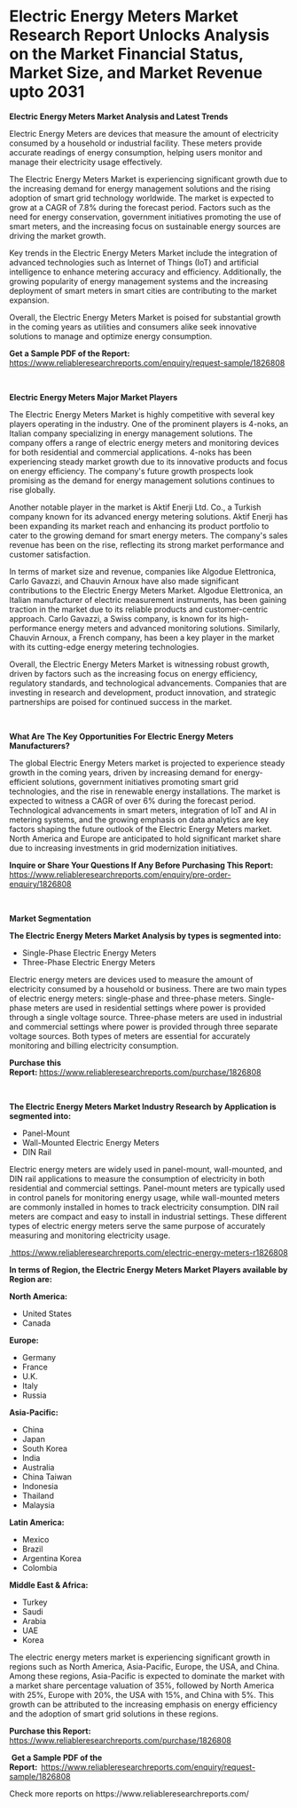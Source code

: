 <p><h1>Electric Energy Meters Market Research Report Unlocks Analysis on the Market Financial Status, Market Size, and Market Revenue upto 2031</h1></p><p><strong>Electric Energy Meters Market Analysis and Latest Trends</strong></p>
<p><p>Electric Energy Meters are devices that measure the amount of electricity consumed by a household or industrial facility. These meters provide accurate readings of energy consumption, helping users monitor and manage their electricity usage effectively.</p><p>The Electric Energy Meters Market is experiencing significant growth due to the increasing demand for energy management solutions and the rising adoption of smart grid technology worldwide. The market is expected to grow at a CAGR of 7.8% during the forecast period. Factors such as the need for energy conservation, government initiatives promoting the use of smart meters, and the increasing focus on sustainable energy sources are driving the market growth.</p><p>Key trends in the Electric Energy Meters Market include the integration of advanced technologies such as Internet of Things (IoT) and artificial intelligence to enhance metering accuracy and efficiency. Additionally, the growing popularity of energy management systems and the increasing deployment of smart meters in smart cities are contributing to the market expansion.</p><p>Overall, the Electric Energy Meters Market is poised for substantial growth in the coming years as utilities and consumers alike seek innovative solutions to manage and optimize energy consumption.</p></p>
<p><strong>Get a Sample PDF of the Report:&nbsp;</strong> <a href="https://www.reliableresearchreports.com/enquiry/request-sample/1826808">https://www.reliableresearchreports.com/enquiry/request-sample/1826808</a></p>
<p>&nbsp;</p>
<p><strong>Electric Energy Meters Major Market Players</strong></p>
<p><p>The Electric Energy Meters Market is highly competitive with several key players operating in the industry. One of the prominent players is 4-noks, an Italian company specializing in energy management solutions. The company offers a range of electric energy meters and monitoring devices for both residential and commercial applications. 4-noks has been experiencing steady market growth due to its innovative products and focus on energy efficiency. The company's future growth prospects look promising as the demand for energy management solutions continues to rise globally.</p><p>Another notable player in the market is Aktif Enerji Ltd. Co., a Turkish company known for its advanced energy metering solutions. Aktif Enerji has been expanding its market reach and enhancing its product portfolio to cater to the growing demand for smart energy meters. The company's sales revenue has been on the rise, reflecting its strong market performance and customer satisfaction.</p><p>In terms of market size and revenue, companies like Algodue Elettronica, Carlo Gavazzi, and Chauvin Arnoux have also made significant contributions to the Electric Energy Meters Market. Algodue Elettronica, an Italian manufacturer of electric measurement instruments, has been gaining traction in the market due to its reliable products and customer-centric approach. Carlo Gavazzi, a Swiss company, is known for its high-performance energy meters and advanced monitoring solutions. Similarly, Chauvin Arnoux, a French company, has been a key player in the market with its cutting-edge energy metering technologies.</p><p>Overall, the Electric Energy Meters Market is witnessing robust growth, driven by factors such as the increasing focus on energy efficiency, regulatory standards, and technological advancements. Companies that are investing in research and development, product innovation, and strategic partnerships are poised for continued success in the market.</p></p>
<p>&nbsp;</p>
<p><strong>What Are The Key Opportunities For Electric Energy Meters Manufacturers?</strong></p>
<p><p>The global Electric Energy Meters market is projected to experience steady growth in the coming years, driven by increasing demand for energy-efficient solutions, government initiatives promoting smart grid technologies, and the rise in renewable energy installations. The market is expected to witness a CAGR of over 6% during the forecast period. Technological advancements in smart meters, integration of IoT and AI in metering systems, and the growing emphasis on data analytics are key factors shaping the future outlook of the Electric Energy Meters market. North America and Europe are anticipated to hold significant market share due to increasing investments in grid modernization initiatives.</p></p>
<p><strong>Inquire or Share Your Questions If Any Before Purchasing This Report:</strong> <a href="https://www.reliableresearchreports.com/enquiry/pre-order-enquiry/1826808">https://www.reliableresearchreports.com/enquiry/pre-order-enquiry/1826808</a></p>
<p>&nbsp;</p>
<p><strong>Market Segmentation</strong></p>
<p><strong>The Electric Energy Meters Market Analysis by types is segmented into:</strong></p>
<p><ul><li>Single-Phase Electric Energy Meters</li><li>Three-Phase Electric Energy Meters</li></ul></p>
<p><p>Electric energy meters are devices used to measure the amount of electricity consumed by a household or business. There are two main types of electric energy meters: single-phase and three-phase meters. Single-phase meters are used in residential settings where power is provided through a single voltage source. Three-phase meters are used in industrial and commercial settings where power is provided through three separate voltage sources. Both types of meters are essential for accurately monitoring and billing electricity consumption.</p></p>
<p><strong>Purchase this Report:&nbsp;</strong><a href="https://www.reliableresearchreports.com/purchase/1826808">https://www.reliableresearchreports.com/purchase/1826808</a></p>
<p>&nbsp;</p>
<p><strong>The Electric Energy Meters Market Industry Research by Application is segmented into:</strong></p>
<p><ul><li>Panel-Mount</li><li>Wall-Mounted Electric Energy Meters</li><li>DIN Rail</li></ul></p>
<p><p>Electric energy meters are widely used in panel-mount, wall-mounted, and DIN rail applications to measure the consumption of electricity in both residential and commercial settings. Panel-mount meters are typically used in control panels for monitoring energy usage, while wall-mounted meters are commonly installed in homes to track electricity consumption. DIN rail meters are compact and easy to install in industrial settings. These different types of electric energy meters serve the same purpose of accurately measuring and monitoring electricity usage.</p></p>
<p><a href="https://www.reliableresearchreports.com/electric-energy-meters-r1826808">&nbsp;https://www.reliableresearchreports.com/electric-energy-meters-r1826808</a></p>
<p><strong>In terms of Region, the Electric Energy Meters Market Players available by Region are:</strong></p>
<p>
    <p> <strong> North America: </strong>
        <ul>
            <li>United States</li>
            <li>Canada</li>
        </ul>
        </p> 
    <p> <strong> Europe: </strong>
        <ul>
            <li>Germany</li>
            <li>France</li>
            <li>U.K.</li>
            <li>Italy</li>
            <li>Russia</li>
        </ul>
        </p> 
    <p> <strong> Asia-Pacific: </strong>
        <ul>
            <li>China</li>
            <li>Japan</li>
            <li>South Korea</li>
            <li>India</li>
            <li>Australia</li>
            <li>China Taiwan</li>
            <li>Indonesia</li>
            <li>Thailand</li>
            <li>Malaysia</li>
        </ul>
        </p> 
    <p> <strong> Latin America: </strong>
        <ul>
            <li>Mexico</li>
            <li>Brazil</li>
            <li>Argentina Korea</li>
            <li>Colombia</li>
        </ul>
        </p> 
    <p> <strong> Middle East & Africa: </strong>
        <ul>
            <li>Turkey</li>
            <li>Saudi</li>
            <li>Arabia</li>
            <li>UAE</li>
            <li>Korea</li>
        </ul>
    </p>
    </p>
<p><p>The electric energy meters market is experiencing significant growth in regions such as North America, Asia-Pacific, Europe, the USA, and China. Among these regions, Asia-Pacific is expected to dominate the market with a market share percentage valuation of 35%, followed by North America with 25%, Europe with 20%, the USA with 15%, and China with 5%. This growth can be attributed to the increasing emphasis on energy efficiency and the adoption of smart grid solutions in these regions.</p></p>
<p><strong>Purchase this Report: </strong><a href="https://www.reliableresearchreports.com/purchase/1826808">https://www.reliableresearchreports.com/purchase/1826808</a></p>
<p>&nbsp;<strong>Get a Sample PDF of the Report:&nbsp;&nbsp;</strong><a href="https://www.reliableresearchreports.com/enquiry/request-sample/1826808">https://www.reliableresearchreports.com/enquiry/request-sample/1826808</a></p>
<p><strong></strong></p>
<p>Check more reports on https://www.reliableresearchreports.com/</p>